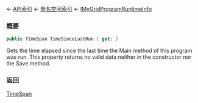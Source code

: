 ← [API索引](Api-Index) ← [命名空间索引](Namespace-Index) ← [IMyGridProgramRuntimeInfo](Sandbox.ModAPI.Ingame.IMyGridProgramRuntimeInfo)

### 概要

```csharp
public TimeSpan TimeSinceLastRun { get; }
```

Gets the time elapsed since the last time the Main method of this program was run. This property returns no valid data neither in the constructor nor the Save method.

### 返回

[TimeSpan](https://docs.microsoft.com/en-us/dotnet/api/System.TimeSpan?view=netframework-4.6)

